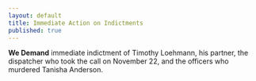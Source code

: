 ```yaml
---
layout: default
title: Immediate Action on Indictments
published: true
---
```


**We Demand** immediate indictment of Timothy Loehmann, his partner, the dispatcher who took the call on November 22, and the officers who murdered Tanisha Anderson.